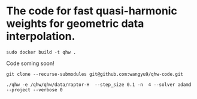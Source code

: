 # The code for fast quasi-harmonic weights for geometric data interpolation.


`sudo docker build -t qhw .`

Code soming soon!

`git clone --recurse-submodules git@github.com:wangyu9/qhw-code.git`


`./qhw -e /qhw/qhw/data/raptor-H  --step_size 0.1 -n  4 --solver adamd --project --verbose 0`
